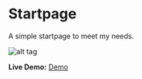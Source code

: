 Startpage
========

A simple startpage to meet my needs.

![alt tag](Home.png "Startpage preview")

**Live Demo:** [Demo](https://fl4ree.github.io/)

